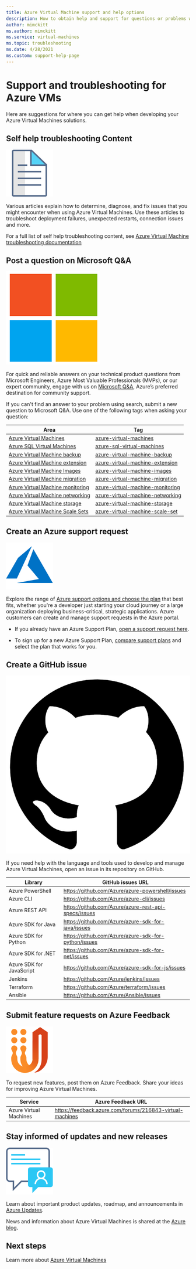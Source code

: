 ```yaml
---
title: Azure Virtual Machine support and help options 
description: How to obtain help and support for questions or problems when you create solutions using Azure Virtual Machines. 
author: mimckitt
ms.author: mimckitt
ms.service: virtual-machines
ms.topic: troubleshooting
ms.date: 4/28/2021
ms.custom: support-help-page
---
```


# Support and troubleshooting for Azure VMs

Here are suggestions for where you can get help when developing your Azure Virtual Machines solutions.

## Self help troubleshooting Content
<div class='icon is-large'>
    <img alt='Self help content' src='./media/logos/i_article.svg'>
</div>

Various articles explain how to determine, diagnose, and fix issues that you might encounter when using Azure Virtual Machines. Use these articles to troubleshoot deployment failures, unexpected restarts, connection issues and more. 

For a full list of self help troubleshooting content, see [Azure Virtual Machine troubleshooting documentation](https://docs.microsoft.com/troubleshoot/azure/virtual-machines/welcome-virtual-machines)


## Post a question on Microsoft Q&A

<div class='icon is-large'>
    <img alt='Microsoft Q&A' src='./media/logos/microsoft-logo.png'>
</div>   

For quick and reliable answers on your technical product questions from Microsoft Engineers, Azure Most Valuable Professionals (MVPs), or our expert community, engage with us on [Microsoft Q&A](/answers/products/azure), Azure’s preferred destination for community support. 

If you can't find an answer to your problem using search, submit a new question to Microsoft Q&A. Use one of the following tags when asking your question:


| Area | Tag |
|-------|----------------------|
| [Azure Virtual Machines](./linux/overview.md) | [azure-virtual-machines](/answers/topics/azure-virtual-machines.html) | 
| [Azure SQL Virtual Machines](https://docs.microsoft.com/azure/azure-sql/virtual-machines/) | [azure-sql-virtual-machines](/answers/topics/azure-sql-virtual-machines.html)| 
| [Azure Virtual Machine backup](backup-recovery.md) | [azure-virtual-machine-backup](/answers/questions/36892/azure-virtual-machine-backups.html) | 
| [Azure Virtual Machine extension](./extensions/overview.md) | [azure-virtual-machine-extension](/answers/topics/azure-virtual-machines-extension.html)| 
| [Azure Virtual Machine Images](shared-image-galleries.md) | [azure-virtual-machine-images](/answers/topics/azure-virtual-machines-images.html) | 
| [Azure Virtual Machine migration](classic-vm-deprecation.md) | [azure-virtual-machine-migration](/answers/topics/azure-virtual-machines-migration.html) | 
| [Azure Virtual Machine monitoring](../azure-monitor/vm/monitor-vm-azure.md) | [azure-virtual-machine-monitoring](/answers/topics/azure-virtual-machines-monitoring.html) |
| [Azure Virtual Machine networking](network-overview.md) | [azure-virtual-machine-networking](/answers/topics/azure-virtual-machines-networking.html) | 
| [Azure Virtual Machine storage](managed-disks-overview.md) | [azure-virtual-machine-storage](/answers/topics/azure-virtual-machines-storage.html) | 
| [Azure Virtual Machine Scale Sets](../virtual-machine-scale-sets/overview.md) | [azure-virtual-machine-scale-set](/answers/topics/azure-virtual-machines-scale-set.html) | 

## Create an Azure support request

<div class='icon is-large'>
    <img alt='Azure support' src='./media/logos/logo-azure.svg'>
</div>

Explore the range of [Azure support options and choose the plan](https://azure.microsoft.com/support/plans) that best fits, whether you're a developer just starting your cloud journey or a large organization deploying business-critical, strategic applications. Azure customers can create and manage support requests in the Azure portal.

- If you already have an Azure Support Plan, [open a support request here](https://portal.azure.com/#blade/Microsoft_Azure_Support/HelpAndSupportBlade/newsupportrequest).

- To sign up for a new Azure Support Plan, [compare support plans](https://azure.microsoft.com/support/plans/) and select the plan that works for you. 


## Create a GitHub issue

<div class='icon is-large'>
    <img alt='GitHub-image' src='./media/logos/github-logo.png'>
</div>

If you need help with the language and tools used to develop and manage Azure Virtual Machines, open an issue in its repository on GitHub.

| Library | GitHub issues URL|
| --- | --- |
| Azure PowerShell | https://github.com/Azure/azure-powershell/issues |
| Azure CLI | https://github.com/Azure/azure-cli/issues | 
| Azure REST API | https://github.com/Azure/azure-rest-api-specs/issues | 
| Azure SDK for Java | https://github.com/Azure/azure-sdk-for-java/issues | 
| Azure SDK for Python | https://github.com/Azure/azure-sdk-for-python/issues | 
| Azure SDK for .NET | https://github.com/Azure/azure-sdk-for-net/issues | 
| Azure SDK for JavaScript | https://github.com/Azure/azure-sdk-for-js/issues | 
| Jenkins | https://github.com/Azure/jenkins/issues | 
| Terraform | https://github.com/Azure/terraform/issues | 
| Ansible | https://github.com/Azure/Ansible/issues | 



## Submit feature requests on Azure Feedback

<div class='icon is-large'>
    <img alt='UserVoice' src='./media/logos/logo-uservoice.svg'>
</div>

To request new features, post them on Azure Feedback. Share your ideas for improving Azure Virtual Machines.

| Service                       | Azure Feedback URL |
|-------------------------------|---------------|
| Azure Virtual Machines  | https://feedback.azure.com/forums/216843-virtual-machines 

## Stay informed of updates and new releases

<div class='icon is-large'>
    <img alt='Stay informed' src='./media/logos/i-blog.svg'>
</div>

Learn about important product updates, roadmap, and announcements in [Azure Updates](https://azure.microsoft.com/updates/?category=compute).

News and information about Azure Virtual Machines is shared at the [Azure blog](https://azure.microsoft.com/blog/topics/virtual-machines/).


## Next steps

Learn more about [Azure Virtual Machines](https://docs.microsoft.com/azure/virtual-machines/)
